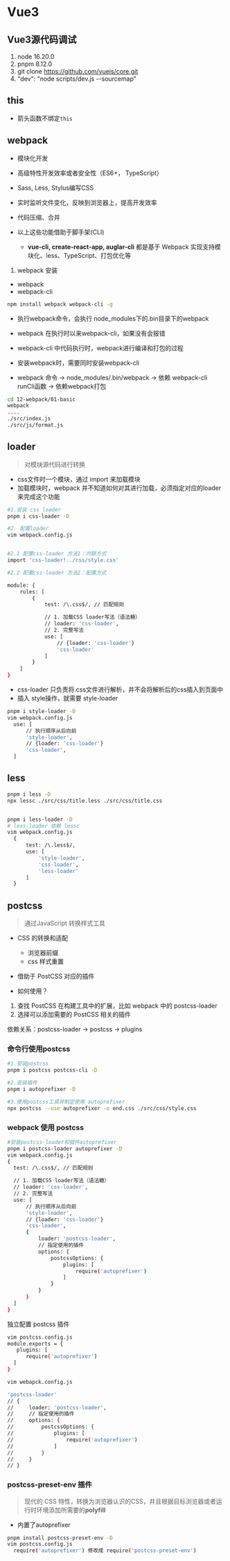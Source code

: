 # Vue3

## Vue3源代码调试

1. node 16.20.0
2. pnpm 8.12.0
3. git clone https://github.com/vuejs/core.git
4. "dev": "node scripts/dev.js --sourcemap"

## this

- 箭头函数不绑定`this`


## webpack

- 模块化开发
- 高级特性开发效率或者安全性（ES6+， TypeScript）
- Sass, Less, Stylus编写CSS
- 实时监听文件变化，反映到浏览器上，提高开发效率
- 代码压缩、合并

- 以上这些功能借助于脚手架(CLI)
  - **vue-cli, create-react-app, auglar-cli** 都是基于 Webpack 实现支持模块化、less、TypeScript、打包优化等

1. webpack 安装
- webpack
- webpack-cli

```sh
npm install webpack webpack-cli -g
```

- 执行webpack命令，会执行 node_modules下的.bin目录下的webpack
- webpack 在执行时以来webpack-cli，如果没有会报错
- webpack-cli 中代码执行时，webpack进行编译和打包的过程
- 安装webpack时，需要同时安装webpack-cli

- webpack 命令 -> node_modules/.bin/webpack -> 依赖 webpack-cli runCli函数 -> 依赖webpack打包


```sh
cd 12-webpack/01-basic
webpack
....
./src/index.js
./src/js/format.js
```

## loader

> 对模块源代码进行转换

- css文件时一个模块，通过 import 来加载模块
- 加载模块时，webpack 并不知道如何对其进行加载，必须指定对应的loader来完成这个功能

```sh
#1.安装 css loader
pnpm i css-loader -D

#2. 配置loader
vim webpack.config.js


#2.1 配置css-loader 方法1：内联方式
import 'css-loader!../css/style.css'

#2.2 配置css-loader 方法2：配置方式

module: {
    rules: [
        {
            test: /\.css$/, // 匹配规则

            // 1. 加载CSS loader写法（语法糖）
            // loader: 'css-loader',
            // 2. 完整写法
            use: [
                // {loader: 'css-loader'}
                'css-loader'
            ]
        }
    ]
}
```


- css-loader 只负责将.css文件进行解析，并不会将解析后的css插入到页面中
- 插入 style操作，就需要 style-loader

```sh
pnpm i style-loader -D
vim webpack.config.js
  use: [
      // 执行顺序从后向前
      'style-loader',
      // {loader: 'css-loader'}
      'css-loader',
  ]
```

## less

```sh
pnpm i less -D
npx lessc ./src/css/title.less ./src/css/title.css


pnpm i less-loader -D
# less-loader 依赖 lessc
vim webpack.config.js
  {
      test: /\.less$/,
      use: [
          'style-loader',
          'css-loader',
          'less-loader'
      ]
  }
```

## postcss

> 通过JavaScript 转换样式工具

- CSS 的转换和适配
  - 浏览器前缀
  - css 样式重置
- 借助于 PostCSS 对应的插件

- 如何使用？

1. 查找 PostCSS 在构建工具中的扩展，比如 webpack 中的 postcss-loader
2. 选择可以添加需要的 PostCSS 相关的插件


依赖关系：postcss-loader -> postcss -> plugins

### 命令行使用postcss 

```sh
#1.安装postcss
pnpm i postcss postcss-cli -D

#2.安装插件
pnpm i autoprefixer -D

#3.使用postcss工具并制定使用 autoprefixer
npx postcss --use autoprefixer -o end.css ./src/css/style.css
```

### webpack 使用 postcss

```sh
#安装postcss-loader和插件autoprefixer
pnpm i postcss-loader autoprefixer -D
vim webpack.config.js
{
  test: /\.css$/, // 匹配规则

  // 1. 加载CSS loader写法（语法糖）
  // loader: 'css-loader',
  // 2. 完整写法
  use: [
      // 执行顺序从后向前
      'style-loader',
      // {loader: 'css-loader'}
      'css-loader',
      {
          loader: 'postcss-loader',
          // 指定使用的插件
          options: {
              postcssOptions: {
                  plugins: [
                      require('autoprefixer')
                  ]
              }
          }
      }
  ]
}
```

独立配置 postcss 插件
```sh
vim postcss.config.js
module.exports = {
   plugins: [
      require('autoprefixer')
  ] 
}

vim webapck.config.js

'postcss-loader'
// {
//     loader: 'postcss-loader',
//     // 指定使用的插件
//     options: {
//         postcssOptions: {
//             plugins: [
//                 require('autoprefixer')
//             ]
//         }
//     }
// }
```

### postcss-preset-env 插件

> 现代的 CSS 特性，转换为浏览器认识的CSS，并且根据目标浏览器或者运行时环境添加所需要的**polyfill**

- 内置了autoprefixer

```sh
pnpm install postcss-preset-env -D
vim postcss.config.js
  require('autoprefixer') 修改成 require('postcss-preset-env')
```